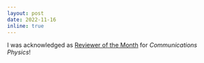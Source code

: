 ```yaml
---
layout: post
date: 2022-11-16
inline: true
---
```


I was acknowledged as [Reviewer of the Month](https://www.nature.com/commsphys/referees/outstanding-referees) for *Communications Physics*!